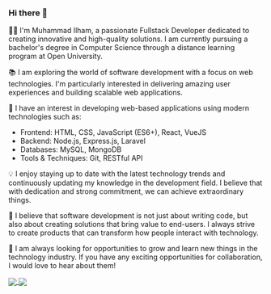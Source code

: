 ### Hi there 👋

👨‍💻 I'm Muhammad Ilham, a passionate Fullstack Developer dedicated to creating innovative and high-quality solutions. I am currently pursuing a bachelor's degree in Computer Science through a distance learning program at Open University.

📚 I am exploring the world of software development with a focus on web technologies. I'm particularly interested in delivering amazing user experiences and building scalable web applications.

🚀 I have an interest in developing web-based applications using modern technologies such as:

- Frontend: HTML, CSS, JavaScript (ES6+), React, VueJS
- Backend: Node.js, Express.js, Laravel
- Databases: MySQL, MongoDB
- Tools & Techniques: Git, RESTful API

💡 I enjoy staying up to date with the latest technology trends and continuously updating my knowledge in the development field. I believe that with dedication and strong commitment, we can achieve extraordinary things.

🌟 I believe that software development is not just about writing code, but also about creating solutions that bring value to end-users. I always strive to create products that can transform how people interact with technology.

🎯 I am always looking for opportunities to grow and learn new things in the technology industry. If you have any exciting opportunities for collaboration, I would love to hear about them!



<a href="https://github.com/zuramai">
  <img align="center" src="https://github-readme-stats.vercel.app/api?username=hamgeek&count_private=true&show_icons=true&theme=chartreuse-dark" />
</a>
<a href="https://github.com/zuramai">
  <img align="center" src="https://github-readme-stats.vercel.app/api/top-langs/?username=hamgeek&layout=compact&theme=chartreuse-dark&langs_count=8" />
</a>
